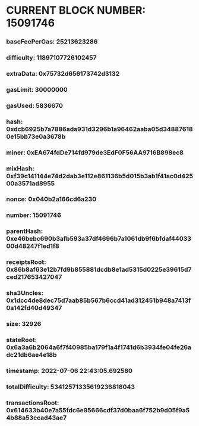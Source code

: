# CURRENT BLOCK NUMBER: 15091746

### baseFeePerGas: 25213623286
### difficulty: 11897107726102457
### extraData: 0x75732d656173742d3132
### gasLimit: 30000000
### gasUsed: 5836670
### hash: 0xdcb6925b7a7886ada931d3296b1a96462aaba05d348876180e15bb73e0a3678b
### miner: 0xEA674fdDe714fd979de3EdF0F56AA9716B898ec8
### mixHash: 0xf39c141144e74d2dab3e112e861136b5d015b3ab1f41ac0d42500a3571ad8955
### nonce: 0x040b2a166cd6a230
### number: 15091746
### parentHash: 0xe46bebc690b3afb593a37df4696b7a1061db9f6bfdaf4403300d48247f1ed1f8
### receiptsRoot: 0x86b8af63e12b7fd9b855881dcdb8e1ad5315d0225e39615d7ced217653427047
### sha3Uncles: 0x1dcc4de8dec75d7aab85b567b6ccd41ad312451b948a7413f0a142fd40d49347
### size: 32926
### stateRoot: 0x6a3a6b2064a6f7f40985ba179f1a4f1741d6b3934fe04fe26adc21db6ae4e18b
### timestamp: 2022-07-06 22:43:05.692580
### totalDifficulty: 53412571335619236818043
### transactionsRoot: 0x614633b40e7a55fdc6e95666cdf37d0baa6f752b9d05f9a54b88a53ccad43ae7
